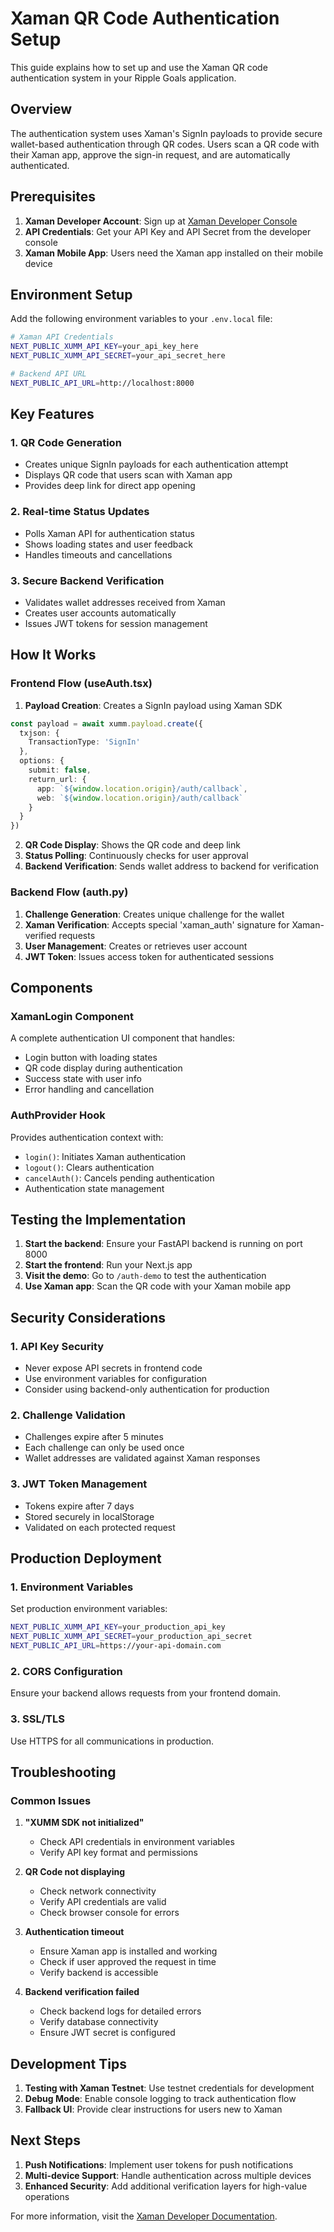 # Xaman QR Code Authentication Setup

This guide explains how to set up and use the Xaman QR code authentication system in your Ripple Goals application.

## Overview

The authentication system uses Xaman's SignIn payloads to provide secure wallet-based authentication through QR codes. Users scan a QR code with their Xaman app, approve the sign-in request, and are automatically authenticated.

## Prerequisites

1. **Xaman Developer Account**: Sign up at [Xaman Developer Console](https://apps.xumm.dev/)
2. **API Credentials**: Get your API Key and API Secret from the developer console
3. **Xaman Mobile App**: Users need the Xaman app installed on their mobile device

## Environment Setup

Add the following environment variables to your `.env.local` file:

```bash
# Xaman API Credentials
NEXT_PUBLIC_XUMM_API_KEY=your_api_key_here
NEXT_PUBLIC_XUMM_API_SECRET=your_api_secret_here

# Backend API URL
NEXT_PUBLIC_API_URL=http://localhost:8000
```

## Key Features

### 1. QR Code Generation
- Creates unique SignIn payloads for each authentication attempt
- Displays QR code that users scan with Xaman app
- Provides deep link for direct app opening

### 2. Real-time Status Updates
- Polls Xaman API for authentication status
- Shows loading states and user feedback
- Handles timeouts and cancellations

### 3. Secure Backend Verification
- Validates wallet addresses received from Xaman
- Creates user accounts automatically
- Issues JWT tokens for session management

## How It Works

### Frontend Flow (useAuth.tsx)

1. **Payload Creation**: Creates a SignIn payload using Xaman SDK
```typescript
const payload = await xumm.payload.create({
  txjson: {
    TransactionType: 'SignIn'
  },
  options: {
    submit: false,
    return_url: {
      app: `${window.location.origin}/auth/callback`,
      web: `${window.location.origin}/auth/callback`
    }
  }
})
```

2. **QR Code Display**: Shows the QR code and deep link
3. **Status Polling**: Continuously checks for user approval
4. **Backend Verification**: Sends wallet address to backend for verification

### Backend Flow (auth.py)

1. **Challenge Generation**: Creates unique challenge for the wallet
2. **Xaman Verification**: Accepts special 'xaman_auth' signature for Xaman-verified requests
3. **User Management**: Creates or retrieves user account
4. **JWT Token**: Issues access token for authenticated sessions

## Components

### XamanLogin Component
A complete authentication UI component that handles:
- Login button with loading states
- QR code display during authentication
- Success state with user info
- Error handling and cancellation

### AuthProvider Hook
Provides authentication context with:
- `login()`: Initiates Xaman authentication
- `logout()`: Clears authentication
- `cancelAuth()`: Cancels pending authentication
- Authentication state management

## Testing the Implementation

1. **Start the backend**: Ensure your FastAPI backend is running on port 8000
2. **Start the frontend**: Run your Next.js app
3. **Visit the demo**: Go to `/auth-demo` to test the authentication
4. **Use Xaman app**: Scan the QR code with your Xaman mobile app

## Security Considerations

### 1. API Key Security
- Never expose API secrets in frontend code
- Use environment variables for configuration
- Consider using backend-only authentication for production

### 2. Challenge Validation
- Challenges expire after 5 minutes
- Each challenge can only be used once
- Wallet addresses are validated against Xaman responses

### 3. JWT Token Management
- Tokens expire after 7 days
- Stored securely in localStorage
- Validated on each protected request

## Production Deployment

### 1. Environment Variables
Set production environment variables:
```bash
NEXT_PUBLIC_XUMM_API_KEY=your_production_api_key
NEXT_PUBLIC_XUMM_API_SECRET=your_production_api_secret
NEXT_PUBLIC_API_URL=https://your-api-domain.com
```

### 2. CORS Configuration
Ensure your backend allows requests from your frontend domain.

### 3. SSL/TLS
Use HTTPS for all communications in production.

## Troubleshooting

### Common Issues

1. **"XUMM SDK not initialized"**
   - Check API credentials in environment variables
   - Verify API key format and permissions

2. **QR Code not displaying**
   - Check network connectivity
   - Verify API credentials are valid
   - Check browser console for errors

3. **Authentication timeout**
   - Ensure Xaman app is installed and working
   - Check if user approved the request in time
   - Verify backend is accessible

4. **Backend verification failed**
   - Check backend logs for detailed errors
   - Verify database connectivity
   - Ensure JWT secret is configured

## Development Tips

1. **Testing with Xaman Testnet**: Use testnet credentials for development
2. **Debug Mode**: Enable console logging to track authentication flow
3. **Fallback UI**: Provide clear instructions for users new to Xaman

## Next Steps

1. **Push Notifications**: Implement user tokens for push notifications
2. **Multi-device Support**: Handle authentication across multiple devices
3. **Enhanced Security**: Add additional verification layers for high-value operations

For more information, visit the [Xaman Developer Documentation](https://docs.xaman.dev/). 